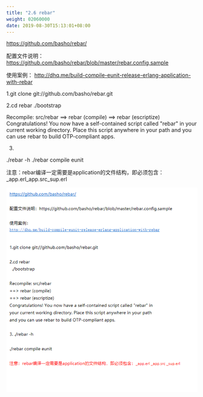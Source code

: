 ```yaml
---
title: "2.6 rebar"
weight: 02060000
date: 2019-08-30T15:13:01+08:00
---
```

<https://github.com/basho/rebar/>

配置文件说明：<https://github.com/basho/rebar/blob/master/rebar.config.sample>

使用案例：
<http://dhq.me/build-compile-eunit-release-erlang-application-with-rebar>

1.git clone git://github.com/basho/rebar.git

2.cd rebar
  ./bootstrap

Recompile: src/rebar
==> rebar (compile)
==> rebar (escriptize)
Congratulations! You now have a self-contained script called "rebar" in
your current working directory. Place this script anywhere in your path
and you can use rebar to build OTP-compliant apps.

3.
  ./rebar -h
  ./rebar compile eunit

注意：rebar编译一定需要是application的文件结构，即必须包含：_app.erl_app.src_sup.erl

![](images/screenshot_1527428773211.png)
